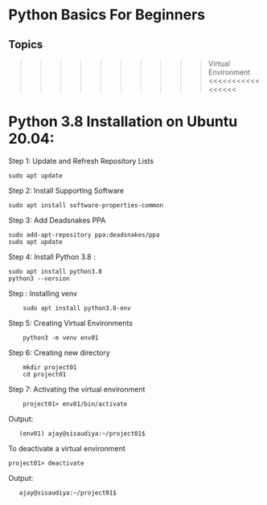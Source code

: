 # Python Basics For Beginners


## Topics








>>>>>>>>>> Virtual Environment <<<<<<<<<<<<<<<<<

# Python 3.8 Installation on Ubuntu 20.04: 

Step 1: Update and Refresh Repository Lists


	sudo apt update
	
	
Step 2: Install Supporting Software


	sudo apt install software-properties-common
	
	
Step 3: Add Deadsnakes PPA	

	
	sudo add-apt-repository ppa:deadsnakes/ppa
	sudo apt update
	
	
Step 4: Install Python 3.8 : 


	sudo apt install python3.8
	python3 --version	
	
	
Step : Installing venv 

        sudo apt install python3.8-env
	
Step 5: Creating Virtual Environments

        python3 -m venv env01
        
Step 6: Creating new directory

        mkdir project01
        cd project01
             
Step 7: Activating the virtual environment

        project01> env01/bin/activate  


Output: 

       (env01) ajay@sisaudiya:~/project01$
       
       
To deactivate a virtual environment

	project01> deactivate  

Output: 

       ajay@sisaudiya:~/project01$ 
